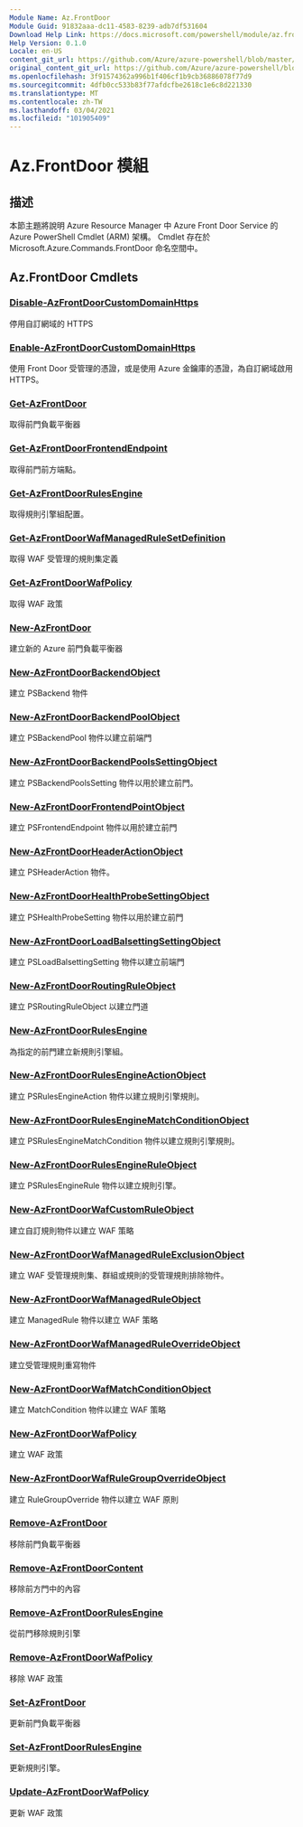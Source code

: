 ```yaml
---
Module Name: Az.FrontDoor
Module Guid: 91832aaa-dc11-4583-8239-adb7df531604
Download Help Link: https://docs.microsoft.com/powershell/module/az.frontdoor
Help Version: 0.1.0
Locale: en-US
content_git_url: https://github.com/Azure/azure-powershell/blob/master/src/FrontDoor/FrontDoor/help/Az.FrontDoor.md
original_content_git_url: https://github.com/Azure/azure-powershell/blob/master/src/FrontDoor/FrontDoor/help/Az.FrontDoor.md
ms.openlocfilehash: 3f91574362a996b1f406cf1b9cb36886078f77d9
ms.sourcegitcommit: 4dfb0cc533b83f77afdcfbe2618c1e6c8d221330
ms.translationtype: MT
ms.contentlocale: zh-TW
ms.lasthandoff: 03/04/2021
ms.locfileid: "101905409"
---
```

# Az.FrontDoor 模組
## 描述
本節主題將說明 Azure Resource Manager 中 Azure Front Door Service 的 Azure PowerShell Cmdlet (ARM) 架構。 Cmdlet 存在於 Microsoft.Azure.Commands.FrontDoor 命名空間中。

## Az.FrontDoor Cmdlets
### [Disable-AzFrontDoorCustomDomainHttps](Disable-AzFrontDoorCustomDomainHttps.md)
停用自訂網域的 HTTPS

### [Enable-AzFrontDoorCustomDomainHttps](Enable-AzFrontDoorCustomDomainHttps.md)
使用 Front Door 受管理的憑證，或是使用 Azure 金鑰庫的憑證，為自訂網域啟用 HTTPS。

### [Get-AzFrontDoor](Get-AzFrontDoor.md)
取得前門負載平衡器

### [Get-AzFrontDoorFrontendEndpoint](Get-AzFrontDoorFrontendEndpoint.md)
取得前門前方端點。

### [Get-AzFrontDoorRulesEngine](Get-AzFrontDoorRulesEngine.md)
取得規則引擎組配置。

### [Get-AzFrontDoorWafManagedRuleSetDefinition](Get-AzFrontDoorWafManagedRuleSetDefinition.md)
取得 WAF 受管理的規則集定義

### [Get-AzFrontDoorWafPolicy](Get-AzFrontDoorWafPolicy.md)
取得 WAF 政策

### [New-AzFrontDoor](New-AzFrontDoor.md)
建立新的 Azure 前門負載平衡器

### [New-AzFrontDoorBackendObject](New-AzFrontDoorBackendObject.md)
建立 PSBackend 物件

### [New-AzFrontDoorBackendPoolObject](New-AzFrontDoorBackendPoolObject.md)
建立 PSBackendPool 物件以建立前端門

### [New-AzFrontDoorBackendPoolsSettingObject](New-AzFrontDoorBackendPoolsSettingObject.md)
建立 PSBackendPoolsSetting 物件以用於建立前門。

### [New-AzFrontDoorFrontendPointObject](New-AzFrontDoorFrontendEndpointObject.md)
建立 PSFrontendEndpoint 物件以用於建立前門

### [New-AzFrontDoorHeaderActionObject](New-AzFrontDoorHeaderActionObject.md)
建立 PSHeaderAction 物件。

### [New-AzFrontDoorHealthProbeSettingObject](New-AzFrontDoorHealthProbeSettingObject.md)
建立 PSHealthProbeSetting 物件以用於建立前門

### [New-AzFrontDoorLoadBalsettingSettingObject](New-AzFrontDoorLoadBalancingSettingObject.md)
建立 PSLoadBalsettingSetting 物件以建立前端門

### [New-AzFrontDoorRoutingRuleObject](New-AzFrontDoorRoutingRuleObject.md)
建立 PSRoutingRuleObject 以建立門道

### [New-AzFrontDoorRulesEngine](New-AzFrontDoorRulesEngine.md)
為指定的前門建立新規則引擎組。 

### [New-AzFrontDoorRulesEngineActionObject](New-AzFrontDoorRulesEngineActionObject.md)
建立 PSRulesEngineAction 物件以建立規則引擎規則。

### [New-AzFrontDoorRulesEngineMatchConditionObject](New-AzFrontDoorRulesEngineMatchConditionObject.md)
建立 PSRulesEngineMatchCondition 物件以建立規則引擎規則。

### [New-AzFrontDoorRulesEngineRuleObject](New-AzFrontDoorRulesEngineRuleObject.md)
建立 PSRulesEngineRule 物件以建立規則引擎。

### [New-AzFrontDoorWafCustomRuleObject](New-AzFrontDoorWafCustomRuleObject.md)
建立自訂規則物件以建立 WAF 策略

### [New-AzFrontDoorWafManagedRuleExclusionObject](New-AzFrontDoorWafManagedRuleExclusionObject.md)
建立 WAF 受管理規則集、群組或規則的受管理規則排除物件。

### [New-AzFrontDoorWafManagedRuleObject](New-AzFrontDoorWafManagedRuleObject.md)
建立 ManagedRule 物件以建立 WAF 策略

### [New-AzFrontDoorWafManagedRuleOverrideObject](New-AzFrontDoorWafManagedRuleOverrideObject.md)
建立受管理規則重寫物件

### [New-AzFrontDoorWafMatchConditionObject](New-AzFrontDoorWafMatchConditionObject.md)
建立 MatchCondition 物件以建立 WAF 策略

### [New-AzFrontDoorWafPolicy](New-AzFrontDoorWafPolicy.md)
建立 WAF 政策

### [New-AzFrontDoorWafRuleGroupOverrideObject](New-AzFrontDoorWafRuleGroupOverrideObject.md)
建立 RuleGroupOverride 物件以建立 WAF 原則

### [Remove-AzFrontDoor](Remove-AzFrontDoor.md)
移除前門負載平衡器

### [Remove-AzFrontDoorContent](Remove-AzFrontDoorContent.md)
移除前方門中的內容

### [Remove-AzFrontDoorRulesEngine](Remove-AzFrontDoorRulesEngine.md)
從前門移除規則引擎

### [Remove-AzFrontDoorWafPolicy](Remove-AzFrontDoorWafPolicy.md)
移除 WAF 政策

### [Set-AzFrontDoor](Set-AzFrontDoor.md)
更新前門負載平衡器

### [Set-AzFrontDoorRulesEngine](Set-AzFrontDoorRulesEngine.md)
更新規則引擎。

### [Update-AzFrontDoorWafPolicy](Update-AzFrontDoorWafPolicy.md)
更新 WAF 政策

